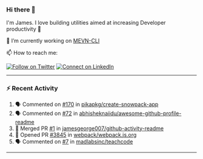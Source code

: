 ### Hi there 👋

I'm James. I love building utilities aimed at increasing Developer productivity :raised_hands: 

🔭 I’m currently working on [MEVN-CLI](https://github.com/madlabsinc/mevn-cli)

📫 How to reach me:

[![Follow on Twitter](https://img.shields.io/badge/--twitter?label=Twitter&logo=Twitter&style=social)](https://twitter.com/james_madhacks) [![Connect on LinkedIn](https://img.shields.io/badge/--linkedin?label=LinkedIn&logo=LinkedIn&style=social)](https://www.linkedin.com/in/jamesgeorge007)

---

### :zap: Recent Activity

<!--START_SECTION:activity-->
1. 🗣 Commented on [#170](https://github.com//pikapkg/create-snowpack-app/issues/170) in [pikapkg/create-snowpack-app](https://github.com//pikapkg/create-snowpack-app)
2. 🗣 Commented on [#72](https://github.com//abhisheknaiidu/awesome-github-profile-readme/issues/72) in [abhisheknaiidu/awesome-github-profile-readme](https://github.com//abhisheknaiidu/awesome-github-profile-readme)
3. 🎉 Merged PR [#1](https://github.com//jamesgeorge007/github-activity-readme/pull/1) in [jamesgeorge007/github-activity-readme](https://github.com//jamesgeorge007/github-activity-readme)
4. 💪 Opened PR [#3845](https://github.com//webpack/webpack.js.org/pull/3845) in [webpack/webpack.js.org](https://github.com//webpack/webpack.js.org)
5. 🗣 Commented on [#7](https://github.com//madlabsinc/teachcode/issues/7) in [madlabsinc/teachcode](https://github.com//madlabsinc/teachcode)
<!--END_SECTION:activity-->

---

<!--
**jamesgeorge007/jamesgeorge007** is a ✨ _special_ ✨ repository because its `README.md` (this file) appears on your GitHub profile.

Here are some ideas to get you started:

- 🌱 I’m currently learning ...
- 👯 I’m looking to collaborate on ...
- 🤔 I’m looking for help with ...
- 💬 Ask me about ...
- 😄 Pronouns: ...
- ⚡ Fun fact: ...
-->
